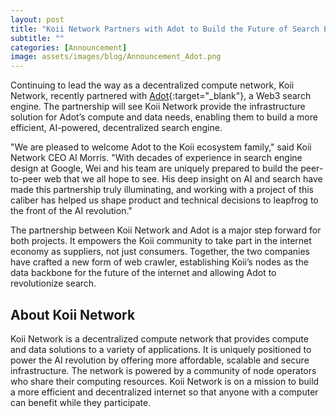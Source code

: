 ```yaml
---
layout: post
title: "Koii Network Partners with Adot to Build the Future of Search Engines"
subtitle: ""
categories: [Announcement]
image: assets/images/blog/Announcement_Adot.png
---
```


Continuing to lead the way as a decentralized compute network, Koii Network, recently partnered with [Adot](https://a.site/){:target="\_blank"}, a Web3 search engine. The partnership will see Koii Network provide the infrastructure solution for Adot’s compute and data needs, enabling them to build a more efficient, AI-powered, decentralized search engine.

"We are pleased to welcome Adot to the Koii ecosystem family," said Koii Network CEO Al Morris. "With decades of experience in search engine design at Google, Wei and his team are uniquely prepared to build the peer-to-peer web that we all hope to see. His deep insight on AI and search have made this partnership truly illuminating, and working with a project of this caliber has helped us shape product and technical decisions to leapfrog to the front of the AI revolution."

The partnership between Koii Network and Adot is a major step forward for both projects. It empowers the Koii community to take part in the internet economy as suppliers, not just consumers. Together, the two companies have crafted a new form of web crawler, establishing Koii’s nodes as the data backbone for the future of the internet and allowing Adot to revolutionize search.

## About Koii Network

Koii Network is a decentralized compute network that provides compute and data solutions to a variety of applications. It is uniquely positioned to power the AI revolution by offering more affordable, scalable and secure infrastructure. The network is powered by a community of node operators who share their computing resources. Koii Network is on a mission to build a more efficient and decentralized internet so that anyone with a computer can benefit while they participate.
